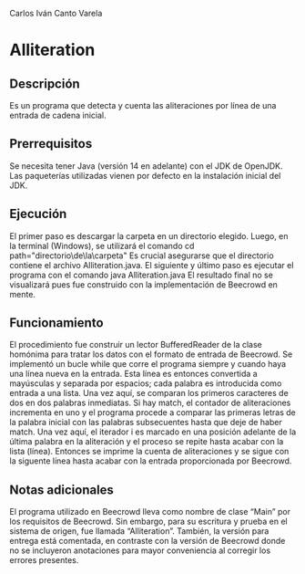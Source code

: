 Carlos Iván Canto Varela

# Alliteration

## Descripción

Es un programa que detecta y cuenta las aliteraciones por línea de una entrada de cadena inicial.

## Prerrequisitos

Se necesita tener Java (versión 14 en adelante) con el JDK de OpenJDK. Las paqueterías utilizadas vienen por defecto en la instalación inicial del JDK.

## Ejecución
El primer paso es descargar la carpeta en un directorio elegido. Luego, en la terminal (Windows), se utilizará el comando
    cd path="directorio\de\la\carpeta"
Es crucial asegurarse que el directorio contiene el archivo Alliteration.java. El siguiente y último paso es ejecutar el programa con el comando
    java Alliteration.java
El resultado final no se visualizará pues fue construido con la implementación de Beecrowd en mente.

## Funcionamiento

El procedimiento fue construir un lector BufferedReader de la clase homónima para tratar los datos con el formato de entrada de Beecrowd. Se implementó un bucle while que corre el programa siempre y cuando haya una línea nueva en la entrada. Esta línea es entonces convertida a mayúsculas y separada por espacios; cada palabra es introducida como entrada a una lista. Una vez aquí, se comparan los primeros caracteres de dos en dos palabras inmediatas. Si hay match, el contador de aliteraciones incrementa en uno y el programa procede a comparar las primeras letras de la palabra inicial con las palabras subsecuentes hasta que deje de haber match. Una vez aquí, el iterador i es marcado en una posición adelante de la última palabra en la aliteración y el proceso se repite hasta acabar con la lista (línea). Entonces se imprime la cuenta de aliteraciones y se sigue con la siguente línea hasta acabar con la entrada proporcionada por Beecrowd.

## Notas adicionales

El programa utilizado en Beecrowd lleva como nombre de clase “Main” por los requisitos de Beecrowd. Sin embargo, para su escritura y prueba en el sistema de origen, fue llamada “Alliteration”. También, la versión para entrega está comentada, en contraste con la versión de Beecrowd donde no se incluyeron anotaciones para mayor conveniencia al corregir los errores presentes.
